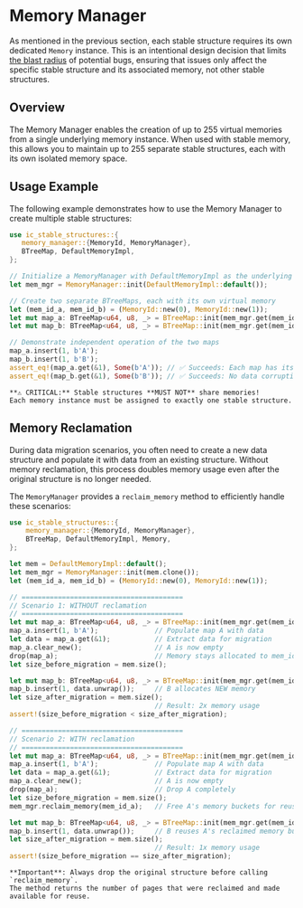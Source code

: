 # Memory Manager

As mentioned in the previous section, each stable structure requires its own dedicated `Memory` instance.
This is an intentional design decision that limits [the blast radius](../introduction/design-principles.md) of potential bugs, ensuring that issues only affect the specific stable structure and its associated memory, not other stable structures.

## Overview

The Memory Manager enables the creation of up to 255 virtual memories from a single underlying memory instance.
When used with stable memory, this allows you to maintain up to 255 separate stable structures, each with its own isolated memory space.

## Usage Example

The following example demonstrates how to use the Memory Manager to create multiple stable structures:

```rust
use ic_stable_structures::{
   memory_manager::{MemoryId, MemoryManager},
   BTreeMap, DefaultMemoryImpl,
};

// Initialize a MemoryManager with DefaultMemoryImpl as the underlying memory
let mem_mgr = MemoryManager::init(DefaultMemoryImpl::default());

// Create two separate BTreeMaps, each with its own virtual memory
let (mem_id_a, mem_id_b) = (MemoryId::new(0), MemoryId::new(1));
let mut map_a: BTreeMap<u64, u8, _> = BTreeMap::init(mem_mgr.get(mem_id_a));
let mut map_b: BTreeMap<u64, u8, _> = BTreeMap::init(mem_mgr.get(mem_id_b));

// Demonstrate independent operation of the two maps
map_a.insert(1, b'A');
map_b.insert(1, b'B');
assert_eq!(map_a.get(&1), Some(b'A')); // ✅ Succeeds: Each map has its own memory
assert_eq!(map_b.get(&1), Some(b'B')); // ✅ Succeeds: No data corruption
```

```admonish warning ""
**⚠️ CRITICAL:** Stable structures **MUST NOT** share memories!
Each memory instance must be assigned to exactly one stable structure.
```

## Memory Reclamation

During data migration scenarios, you often need to create a new data structure and populate it with data from an existing structure. Without memory reclamation, this process doubles memory usage even after the original structure is no longer needed.

The `MemoryManager` provides a `reclaim_memory` method to efficiently handle these scenarios:

```rust
use ic_stable_structures::{
    memory_manager::{MemoryId, MemoryManager},
    BTreeMap, DefaultMemoryImpl, Memory,
};

let mem = DefaultMemoryImpl::default();
let mem_mgr = MemoryManager::init(mem.clone());
let (mem_id_a, mem_id_b) = (MemoryId::new(0), MemoryId::new(1));

// ========================================
// Scenario 1: WITHOUT reclamation
// ========================================
let mut map_a: BTreeMap<u64, u8, _> = BTreeMap::init(mem_mgr.get(mem_id_a));
map_a.insert(1, b'A');              // Populate map A with data
let data = map_a.get(&1);           // Extract data for migration
map_a.clear_new();                  // A is now empty
drop(map_a);                        // Memory stays allocated to mem_id_a
let size_before_migration = mem.size();

let mut map_b: BTreeMap<u64, u8, _> = BTreeMap::init(mem_mgr.get(mem_id_b));
map_b.insert(1, data.unwrap());     // B allocates NEW memory
let size_after_migration = mem.size();
                                    // Result: 2x memory usage
assert!(size_before_migration < size_after_migration);

// ========================================
// Scenario 2: WITH reclamation
// ========================================
let mut map_a: BTreeMap<u64, u8, _> = BTreeMap::init(mem_mgr.get(mem_id_a));
map_a.insert(1, b'A');              // Populate map A with data
let data = map_a.get(&1);           // Extract data for migration
map_a.clear_new();                  // A is now empty
drop(map_a);                        // Drop A completely
let size_before_migration = mem.size();
mem_mgr.reclaim_memory(mem_id_a);   // Free A's memory buckets for reuse

let mut map_b: BTreeMap<u64, u8, _> = BTreeMap::init(mem_mgr.get(mem_id_b));
map_b.insert(1, data.unwrap());     // B reuses A's reclaimed memory buckets
let size_after_migration = mem.size();
                                    // Result: 1x memory usage
assert!(size_before_migration == size_after_migration);
```

```admonish info ""
**Important**: Always drop the original structure before calling `reclaim_memory`.
The method returns the number of pages that were reclaimed and made available for reuse.
```
